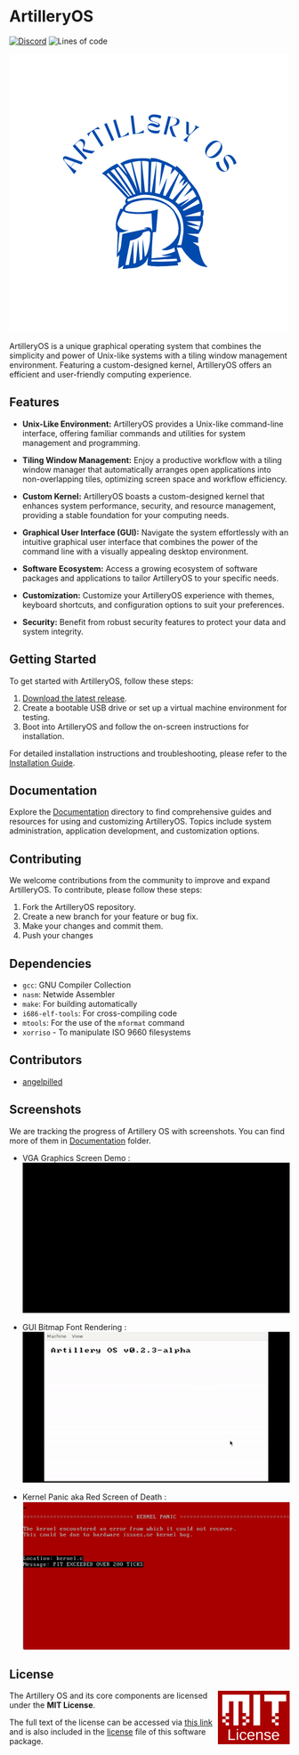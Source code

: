 # ArtilleryOS 
[![Discord](https://img.shields.io/discord/1148155381290369074?logo=Discord&label=Discord)](https://discord.gg/jgmtqrJshV)
![Lines of code](https://img.shields.io/tokei/lines/github/lvntky/ArtilleryOS)

![ArtilleryOS Logo](/docs/logo.png)

ArtilleryOS is a unique graphical operating system that combines the simplicity and power of Unix-like systems with a tiling window management environment. Featuring a custom-designed kernel, ArtilleryOS offers an efficient and user-friendly computing experience.

## Features

- **Unix-Like Environment:** ArtilleryOS provides a Unix-like command-line interface, offering familiar commands and utilities for system management and programming.

- **Tiling Window Management:** Enjoy a productive workflow with a tiling window manager that automatically arranges open applications into non-overlapping tiles, optimizing screen space and workflow efficiency.

- **Custom Kernel:** ArtilleryOS boasts a custom-designed kernel that enhances system performance, security, and resource management, providing a stable foundation for your computing needs.

- **Graphical User Interface (GUI):** Navigate the system effortlessly with an intuitive graphical user interface that combines the power of the command line with a visually appealing desktop environment.

- **Software Ecosystem:** Access a growing ecosystem of software packages and applications to tailor ArtilleryOS to your specific needs.

- **Customization:** Customize your ArtilleryOS experience with themes, keyboard shortcuts, and configuration options to suit your preferences.

- **Security:** Benefit from robust security features to protect your data and system integrity.

## Getting Started

To get started with ArtilleryOS, follow these steps:

1. [Download the latest release](https://github.com/yourusername/ArtilleryOS/releases).
2. Create a bootable USB drive or set up a virtual machine environment for testing.
3. Boot into ArtilleryOS and follow the on-screen instructions for installation.

For detailed installation instructions and troubleshooting, please refer to the [Installation Guide](docs/installation-guide.md).

## Documentation

Explore the [Documentation](docs/) directory to find comprehensive guides and resources for using and customizing ArtilleryOS. Topics include system administration, application development, and customization options.

## Contributing

We welcome contributions from the community to improve and expand ArtilleryOS. To contribute, please follow these steps:

1. Fork the ArtilleryOS repository.
2. Create a new branch for your feature or bug fix.
3. Make your changes and commit them.
4. Push your changes

## Dependencies

- `gcc`: GNU Compiler Collection
- `nasm`: Netwide Assembler
- `make`: For building automatically
- `i686-elf-tools`: For cross-compiling code
- `mtools`: For the use of the `mformat` command
- `xorriso` - To manipulate ISO 9660 filesystems

## Contributors

- [angelpilled](https://github.com/angelpilled)

## Screenshots
We are tracking the progress of Artillery OS with screenshots. You can find more of them in [Documentation](docs/) folder.

* VGA Graphics Screen Demo :
![InitialGraphics](docs/screen_demo.gif)

* GUI Bitmap Font Rendering :
![Font](docs/font_render.gif)

* Kernel Panic aka Red Screen of Death :
![kernelPanic](docs/kernel_panic.png)



## License

<a href="https://opensource.org/licenses/MIT">
  <img align="right" height="96" alt="MIT License" src="/docs/mit.jpg" />
</a>

The Artillery OS and its core components are licensed under the **MIT License**.

The full text of the license can be accessed via [this link](https://opensource.org/licenses/MIT) and is also included in the [license](LICENSE) file of this software package.
